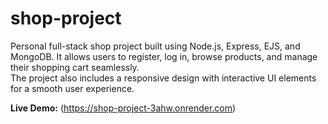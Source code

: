 # shop-project
Personal full-stack shop project built using Node.js, Express, EJS, and MongoDB. It allows users to register, log in, browse products, and manage their shopping cart seamlessly.  
The project also includes a responsive design with interactive UI elements for a smooth user experience.

**Live Demo:** (https://shop-project-3ahw.onrender.com)
